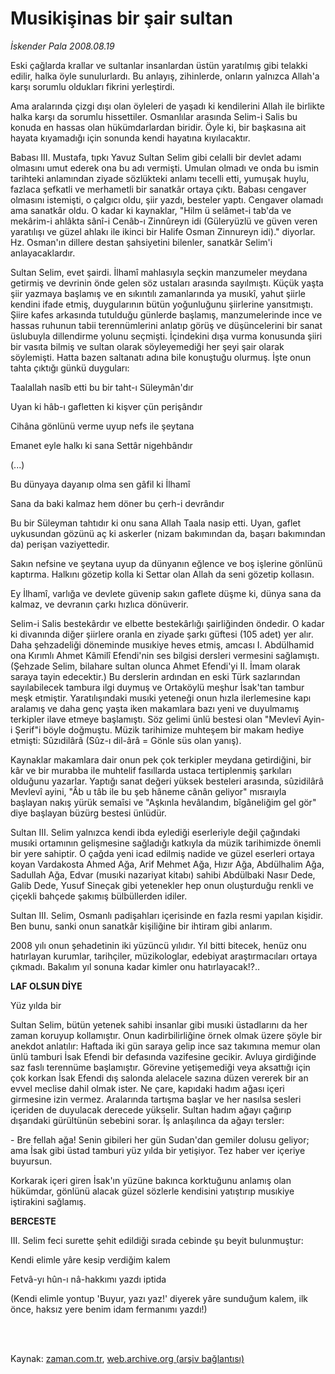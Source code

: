 # Musikişinas bir şair sultan

*İskender Pala 2008.08.19*

<td class="columnist-detail">
<p>Eski çağlarda krallar ve sultanlar insanlardan üstün yaratılmış gibi telakki edilir, halka öyle sunulurlardı. Bu anlayış, zihinlerde, onların yalnızca Allah'a karşı sorumlu oldukları fikrini yerleştirdi.</p>
<p>
<div id="haberMetinDiv">
<p>Ama aralarında çizgi dışı olan öyleleri de yaşadı ki kendilerini Allah ile birlikte halka karşı da sorumlu hissettiler. Osmanlılar arasında Selim-i Salis bu konuda en hassas olan hükümdarlardan biridir. Öyle ki, bir başkasına ait hayata kıyamadığı için sonunda kendi hayatına kıyılacaktır. 
<p>Babası III. Mustafa, tıpkı Yavuz Sultan Selim gibi celalli bir devlet adamı olmasını umut ederek ona bu adı vermişti. Umulan olmadı ve onda bu ismin tarihteki anlamından ziyade sözlükteki anlamı tecelli etti, yumuşak huylu, fazlaca şefkatli ve merhametli bir sanatkâr ortaya çıktı. Babası cengaver olmasını istemişti, o çalgıcı oldu, şiir yazdı, besteler yaptı. Cengaver olamadı ama sanatkâr oldu. O kadar ki kaynaklar, "Hilm ü selâmet-i tab'da ve mekârim-i ahlâkta sânî-i Cenâb-ı Zinnûreyn idi (Güleryüzlü ve güven veren yaratılışı ve güzel ahlakı ile ikinci bir Halife Osman Zinnureyn idi)." diyorlar. Hz. Osman'ın dillere destan şahsiyetini bilenler, sanatkâr Selim'i anlayacaklardır. 
<p>Sultan Selim, evet şairdi. İlhamî mahlasıyla seçkin manzumeler meydana getirmiş ve devrinin önde gelen söz ustaları arasında sayılmıştı. Küçük yaşta şiir yazmaya başlamış ve en sıkıntılı zamanlarında ya musıkî, yahut şiirle kendini ifade etmiş, duygularının bütün yoğunluğunu şiirlerine yansıtmıştı. Şiire kafes arkasında tutulduğu günlerde başlamış, manzumelerinde ince ve hassas ruhunun tabii terennümlerini anlatıp görüş ve düşüncelerini bir sanat üslubuyla dillendirme yolunu seçmişti. İçindekini dışa vurma konusunda şiiri bir vasıta bilmiş ve sultan olarak söyleyemediği her şeyi şair olarak söylemişti. Hatta bazen saltanatı adına bile konuştuğu olurmuş. İşte onun tahta çıktığı günkü duyguları:
<p>Taalallah nasîb etti bu bir taht-ı Süleymân'dır
<p>Uyan ki hâb-ı gafletten ki kişver çün perişândır
<p>Cihâna gönlünü verme uyup nefs ile şeytana
<p>Emanet eyle halkı ki sana Settâr nigehbândır
<p>(...)
<p>Bu dünyaya dayanıp olma sen gâfil ki İlhamî
<p>Sana da baki kalmaz hem döner bu çerh-i devrândır
<p>Bu bir Süleyman tahtıdır ki onu sana Allah Taala nasip etti. Uyan, gaflet uykusundan gözünü aç ki askerler (nizam bakımından da, başarı bakımından da) perişan vaziyettedir.
<p>Sakın nefsine ve şeytana uyup da dünyanın eğlence ve boş işlerine gönlünü kaptırma. Halkını gözetip kolla ki Settar olan Allah da seni gözetip kollasın.
<p>Ey İlhamî, varlığa ve devlete güvenip sakın gaflete düşme ki, dünya sana da kalmaz, ve devranın çarkı hızlıca dönüverir. 
<p>Selim-i Salis bestekârdır ve elbette bestekârlığı şairliğinden öndedir. O kadar ki divanında diğer şiirlere oranla en ziyade şarkı güftesi (105 adet) yer alır. Daha şehzadeliği döneminde musıkiye heves etmiş, amcası I. Abdülhamid ona Kırımlı Ahmet Kâmilî Efendi'nin ses bilgisi dersleri vermesini sağlamıştı. (Şehzade Selim, bilahare sultan olunca Ahmet Efendi'yi II. İmam olarak saraya tayin edecektir.) Bu derslerin ardından en eski Türk sazlarından sayılabilecek tambura ilgi duymuş ve Ortaköylü meşhur İsak'tan tambur meşk etmiştir. Yaratılışındaki musıki yeteneği onun hızla ilerlemesine kapı aralamış ve daha genç yaşta iken makamlara bazı yeni ve duyulmamış terkipler ilave etmeye başlamıştı. Söz gelimi ünlü bestesi olan "Mevlevî Ayin-i Şerif"i böyle doğmuştu. Müzik tarihimize muhteşem bir makam hediye etmişti: Sûzıdilârâ (Sûz-ı dil-ârâ = Gönle süs olan yanış). 
<p>Kaynaklar makamlara dair onun pek çok terkipler meydana getirdiğini, bir kâr ve bir murabba ile muhtelif fasıllarda ustaca tertiplenmiş şarkıları olduğunu yazarlar. Yaptığı sanat değeri yüksek besteleri arasında, sûzidilârâ Mevlevî ayini, "Âb u tâb ile bu şeb hâneme cânân geliyor" mısraıyla başlayan nakış yürük semaîsi ve "Aşkınla hevâlandım, bîgâneliğim gel gör" diye başlayan büzürg bestesi ünlüdür. 
<p>Sultan III. Selim yalnızca kendi ibda eylediği eserleriyle değil çağındaki musıki ortamının gelişmesine sağladığı katkıyla da müzik tarihimizde önemli bir yere sahiptir. O çağda yeni icad edilmiş nadide ve güzel eserleri ortaya koyan Vardakosta Ahmed Ağa, Arif Mehmet Ağa, Hızır Ağa, Abdülhalim Ağa, Sadullah Ağa, Edvar (musıki nazariyat kitabı) sahibi Abdülbaki Nasır Dede, Galib Dede, Yusuf Sineçak gibi yetenekler hep onun oluşturduğu renkli ve çiçekli bahçede şakımış bülbüllerden idiler. 
<p>Sultan III. Selim, Osmanlı padişahları içerisinde en fazla resmi yapılan kişidir. Ben bunu, sanki onun sanatkâr kişiliğine bir ihtiram gibi anlarım. 
<p>2008 yılı onun şehadetinin iki yüzüncü yılıdır. Yıl bitti bitecek, henüz onu hatırlayan kurumlar, tarihçiler, müzikologlar, edebiyat araştırmacıları ortaya çıkmadı. Bakalım yıl sonuna kadar kimler onu hatırlayacak!?.. 
<p><b>LAF OLSUN DİYE</b>
<p>Yüz yılda bir 
<p>Sultan Selim, bütün yetenek sahibi insanlar gibi musıki üstadlarını da her zaman koruyup kollamıştır. Onun kadirbilirliğine örnek olmak üzere şöyle bir anekdot anlatılır: Haftada iki gün saraya gelip ince saz takımına memur olan ünlü tamburi İsak Efendi bir defasında vazifesine gecikir. Avluya girdiğinde saz faslı terennüme başlamıştır. Görevine yetişemediği veya aksattığı için çok korkan İsak Efendi dış salonda alelacele sazına düzen vererek bir an evvel meclise dahil olmak ister. Ne çare, kapıdaki hadım ağası içeri girmesine izin vermez. Aralarında tartışma başlar ve her nasılsa sesleri içeriden de duyulacak derecede yükselir. Sultan hadım ağayı çağırıp dışarıdaki gürültünün sebebini sorar. İş anlaşılınca da ağayı tersler:
<p>- Bre fellah ağa! Senin gibileri her gün Sudan'dan gemiler dolusu geliyor; ama İsak gibi üstad tamburi yüz yılda bir yetişiyor. Tez haber ver içeriye buyursun. 
<p>Korkarak içeri giren İsak'ın yüzüne bakınca korktuğunu anlamış olan hükümdar, gönlünü alacak güzel sözlerle kendisini yatıştırıp musıkiye iştirakini sağlamış. 
<p><b>BERCESTE</b>
<p>III. Selim feci surette şehit edildiği sırada cebinde şu beyit bulunmuştur:
<p>Kendi elimle yâre kesip verdiğim kalem
<p>Fetvâ-yı hûn-ı nâ-hakkımı yazdı iptida
<p>(Kendi elimle yontup 'Buyur, yazı yaz!' diyerek yâre sunduğum kalem, ilk önce, haksız yere benim idam fermanımı yazdı!)</p></p></p></p></p></p></p></p></p></p></p></p></p></p></p></p></p></p></p></p></p></p></p></p></p></p></p></p></div>
</p>


<p><br>
		 </br></p></td>

Kaynak: [zaman.com.tr](http://zaman.com.tr/yazar.do?yazino=727437), [web.archive.org (arşiv bağlantısı)](http://web.archive.org/web/20120211234433/http://www.zaman.com.tr:80/yazar.do?yazino=727437)

